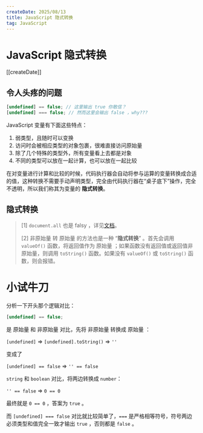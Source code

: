 ```yaml
---
createDate: 2025/08/13
title: JavaScript 隐式转换
tag: JavaScript
---
```


# JavaScript 隐式转换

[[createDate]]

## 令人头疼的问题

```JavaScript
[undefined] == false; // 这里输出 true 你敢信？
[undefined] === false; // 然而这里会输出 false ，why???
```

JavaScript 变量有下面这些特点：

1. 弱类型，且随时可以变换
2. 访问时会被相应类型的对象包裹，很难直接访问原始量
3. 除了几个特殊的类型外，所有变量看上去都是对象
4. 不同的类型可以放在一起计算，也可以放在一起比较

在对变量进行计算和比较的时候，代码执行器会自动将参与运算的变量转换成合适的值，这种转换不需要手动声明类型，完全由代码执行器在“桌子底下”操作，完全不透明，所以我们称其为变量的 **隐式转换**。

## 隐式转换

<!--@include: ./mermaid.md-->

> \[<span id="falsy">1</span>\] `document.all` 也是 falsy ，详见[文档](https://developer.mozilla.org/en-US/docs/Glossary/Falsy)。
>
> \[<span id="toPrimitive">2</span>\] 非原始量 转 原始量 的方法也是一种 “**隐式转换**” 。首先会调用 `valueOf()` 函数，将返回值作为 原始量 ；如果函数没有返回值或返回值非原始量，则调用 `toString()` 函数。如果没有 `valueOf()` 或 `toString()` 函数，则会报错。

# 小试牛刀

分析一下开头那个逻辑对比：

```JavaScript
[undefined] == false;
```

是 原始量 和 非原始量 对比，先将 非原始量 转换成 原始量 ：

`[undefined]` => `[undefined].toString()` => `''`

变成了

`[undefined] == false` => `'' == false`

`string` 和 `boolean` 对比，将两边转换成 `number`：

`'' == false` => `0 == 0`

最终就是 `0 == 0` ，答案为 `true` 。

而 `[undefined] === false` 对比就比较简单了，`===` 是严格相等符号，符号两边必须类型和值完全一致才输出 `true` ，否则都是 `false` 。
